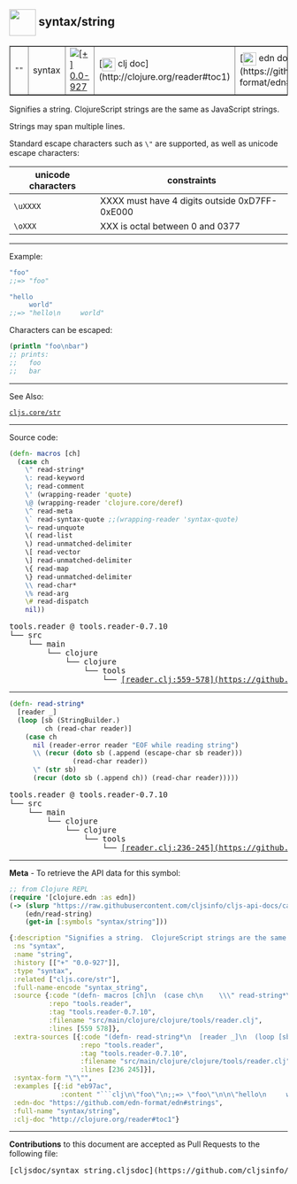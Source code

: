 ## <img width="48px" valign="middle" src="http://i.imgur.com/Hi20huC.png"> syntax/string

 <table border="1">
<tr>
<td><samp>""</samp></td>
<td>syntax</td>
<td><a href="https://github.com/cljsinfo/cljs-api-docs/tree/0.0-927"><img valign="middle" alt="[+] 0.0-927" src="https://img.shields.io/badge/+-0.0--927-lightgrey.svg"></a> </td>
<td>
[<img height="24px" valign="middle" src="http://i.imgur.com/1GjPKvB.png"> clj doc](http://clojure.org/reader#toc1)
</td>
<td>
[<img height="24px" valign="middle" src="http://i.imgur.com/I8uNXHv.png"> edn doc](https://github.com/edn-format/edn#strings)
</td>
</tr>
</table>


Signifies a string.  ClojureScript strings are the same as JavaScript strings.

Strings may span multiple lines.

Standard escape characters such as `\"` are supported, as well as unicode
escape characters:

| unicode characters  | constraints                                   |
|---------------------|-----------------------------------------------|
| `\uXXXX`            | XXXX must have 4 digits outside 0xD7FF-0xE000 |
| `\oXXX`             | XXX is octal between 0 and 0377               |

---

Example:

```clj
"foo"
;;=> "foo"

"hello
     world"
;;=> "hello\n     world"
```

Characters can be escaped:

```clj
(println "foo\nbar")
;; prints:
;;   foo
;;   bar
```

---

See Also:

[`cljs.core/str`](cljs.core_str.md)<br>

---


Source code:

```clj
(defn- macros [ch]
  (case ch
    \" read-string*
    \: read-keyword
    \; read-comment
    \' (wrapping-reader 'quote)
    \@ (wrapping-reader 'clojure.core/deref)
    \^ read-meta
    \` read-syntax-quote ;;(wrapping-reader 'syntax-quote)
    \~ read-unquote
    \( read-list
    \) read-unmatched-delimiter
    \[ read-vector
    \] read-unmatched-delimiter
    \{ read-map
    \} read-unmatched-delimiter
    \\ read-char*
    \% read-arg
    \# read-dispatch
    nil))
```

 <pre>
tools.reader @ tools.reader-0.7.10
└── src
    └── main
        └── clojure
            └── clojure
                └── tools
                    └── <ins>[reader.clj:559-578](https://github.com/clojure/tools.reader/blob/tools.reader-0.7.10/src/main/clojure/clojure/tools/reader.clj#L559-L578)</ins>
</pre>


---

```clj
(defn- read-string*
  [reader _]
  (loop [sb (StringBuilder.)
         ch (read-char reader)]
    (case ch
      nil (reader-error reader "EOF while reading string")
      \\ (recur (doto sb (.append (escape-char sb reader)))
                (read-char reader))
      \" (str sb)
      (recur (doto sb (.append ch)) (read-char reader)))))
```

 <pre>
tools.reader @ tools.reader-0.7.10
└── src
    └── main
        └── clojure
            └── clojure
                └── tools
                    └── <ins>[reader.clj:236-245](https://github.com/clojure/tools.reader/blob/tools.reader-0.7.10/src/main/clojure/clojure/tools/reader.clj#L236-L245)</ins>
</pre>

---

__Meta__ - To retrieve the API data for this symbol:

```clj
;; from Clojure REPL
(require '[clojure.edn :as edn])
(-> (slurp "https://raw.githubusercontent.com/cljsinfo/cljs-api-docs/catalog/cljs-api.edn")
    (edn/read-string)
    (get-in [:symbols "syntax/string"]))
```

```clj
{:description "Signifies a string.  ClojureScript strings are the same as JavaScript strings.\n\nStrings may span multiple lines.\n\nStandard escape characters such as `\\\"` are supported, as well as unicode\nescape characters:\n\n| unicode characters  | constraints                                   |\n|---------------------|-----------------------------------------------|\n| `\\uXXXX`            | XXXX must have 4 digits outside 0xD7FF-0xE000 |\n| `\\oXXX`             | XXX is octal between 0 and 0377               |",
 :ns "syntax",
 :name "string",
 :history [["+" "0.0-927"]],
 :type "syntax",
 :related ["cljs.core/str"],
 :full-name-encode "syntax_string",
 :source {:code "(defn- macros [ch]\n  (case ch\n    \\\" read-string*\n    \\: read-keyword\n    \\; read-comment\n    \\' (wrapping-reader 'quote)\n    \\@ (wrapping-reader 'clojure.core/deref)\n    \\^ read-meta\n    \\` read-syntax-quote ;;(wrapping-reader 'syntax-quote)\n    \\~ read-unquote\n    \\( read-list\n    \\) read-unmatched-delimiter\n    \\[ read-vector\n    \\] read-unmatched-delimiter\n    \\{ read-map\n    \\} read-unmatched-delimiter\n    \\\\ read-char*\n    \\% read-arg\n    \\# read-dispatch\n    nil))",
          :repo "tools.reader",
          :tag "tools.reader-0.7.10",
          :filename "src/main/clojure/clojure/tools/reader.clj",
          :lines [559 578]},
 :extra-sources [{:code "(defn- read-string*\n  [reader _]\n  (loop [sb (StringBuilder.)\n         ch (read-char reader)]\n    (case ch\n      nil (reader-error reader \"EOF while reading string\")\n      \\\\ (recur (doto sb (.append (escape-char sb reader)))\n                (read-char reader))\n      \\\" (str sb)\n      (recur (doto sb (.append ch)) (read-char reader)))))",
                  :repo "tools.reader",
                  :tag "tools.reader-0.7.10",
                  :filename "src/main/clojure/clojure/tools/reader.clj",
                  :lines [236 245]}],
 :syntax-form "\"\"",
 :examples [{:id "eb97ac",
             :content "```clj\n\"foo\"\n;;=> \"foo\"\n\n\"hello\n     world\"\n;;=> \"hello\\n     world\"\n```\n\nCharacters can be escaped:\n\n```clj\n(println \"foo\\nbar\")\n;; prints:\n;;   foo\n;;   bar\n```"}],
 :edn-doc "https://github.com/edn-format/edn#strings",
 :full-name "syntax/string",
 :clj-doc "http://clojure.org/reader#toc1"}

```

---

__Contributions__ to this document are accepted as Pull Requests to the following file:

 <pre>
[cljsdoc/syntax_string.cljsdoc](https://github.com/cljsinfo/cljs-api-docs/blob/master/cljsdoc/syntax_string.cljsdoc)
</pre>

